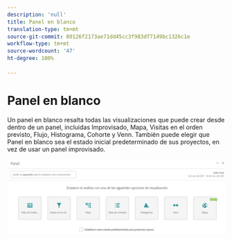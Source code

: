 ```yaml
---
description: 'null'
title: Panel en blanco
translation-type: tm+mt
source-git-commit: 80126f2173ae71dd45cc3f983df7149bc1326c1e
workflow-type: tm+mt
source-wordcount: '47'
ht-degree: 100%

---
```



# Panel en blanco

Un panel en blanco resalta todas las visualizaciones que puede crear desde dentro de un panel, incluidas Improvisado, Mapa, Visitas en el orden previsto, Flujo, Histograma, Cohorte y Venn. También puede elegir que Panel en blanco sea el estado inicial predeterminado de sus proyectos, en vez de usar un panel improvisado.

![](assets/blank_panel.png)

